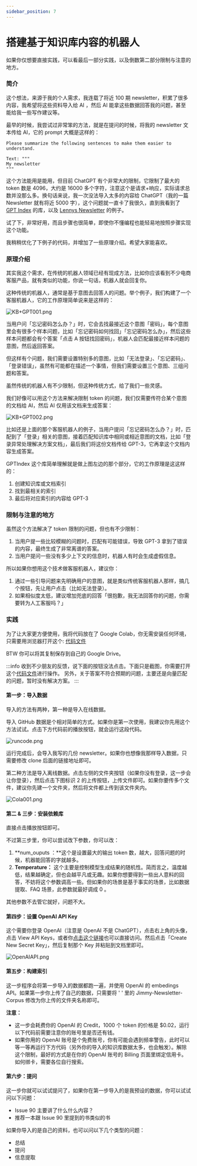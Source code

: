 ```yaml
---
sidebar_position: 7
---
```


# 搭建基于知识库内容的机器人

如果你仅想要直接实践，可以看最后一部分实践，以及倒数第二部分限制与注意的地方。

### 简介

这个想法，来源于我的个人需求，我连载了将近 100 期 newsletter，积累了很多内容，我希望将这些资料导入给 AI ，然后 AI 能拿这些数据回答我的问题，甚至能给我一些写作建议等。

最早的时候，我尝试过非常笨的方法，就是在提问的时候，将我的 newsletter 文本传给 AI，它的 prompt 大概是这样的：

```other
Please summarize the following sentences to make them easier to understand.

Text: """
My newsletter
"""
```

这个方法能用是能用，但目前 ChatGPT 有个非常大的限制，它限制了最大的 token 数是 4096，大约是 16000 多个字符，注意这个是请求+响应，实际请求总数并没那么多。换句话来说，我一次没法导入太多的内容给 ChatGPT（我的一篇 Newsletter 就有将近 5000 字），这个问题就一直卡了我很久，直到我看到了 [GPT Index](https://gpt-index.readthedocs.io/en/latest/) 的库，以及 [Lennys Newsletter](https://www.lennysnewsletter.com/p/i-built-a-lenny-chatbot-using-gpt) 的例子。

试了下，非常好用，而且步骤也很简单，即使你不懂编程也能轻易地按照步骤实现这个功能。

我稍稍优化了下例子的代码，并增加了一些原理介绍。希望大家能喜欢。

### 原理介绍

其实我这个需求，在传统的机器人领域已经有现成方法，比如你应该看到不少电商客服产品，就有类似的功能，你说一句话，机器人就会回复你。

这种传统的机器人，通常是基于意图去回答人的问题。举个例子，我们构建了一个客服机器人，它的工作原理简单说来是这样的：

![KB+GPT001.png](../docs/chatGPT/tutorial-extras/assets/KB+GPT001.png)

当用户问「忘记密码怎么办？」时，它会去找最接近这个意图「密码」，每个意图里会有很多个样本问题，比如「忘记密码如何找回」「忘记密码怎么办」，然后这些样本问题都会有个答案「点击 A 按钮找回密码」，机器人会匹配最接近样本问题的意图，然后返回答案。

但这样有个问题，我们需要设置特别多的意图，比如「无法登录」、「忘记密码」、「登录错误」，虽然有可能都在描述一个事情，但我们需要设置三个意图、三组问题和答案。

虽然传统的机器人有不少限制，但这种传统方式，给了我们一些灵感。

我们好像可以用这个方法来解决限制 token 的问题，我们仅需要传符合某个意图的文档给 AI，然后 AI 仅用该文档来生成答案：

![KB+GPT002.png](../docs/chatGPT/tutorial-extras/assets/KB+GPT002.png)

比如还是上面的那个客服机器人的例子，当用户提问「忘记密码怎么办？」时，匹配到了「登录」相关的意图，接着匹配知识库中相同或相近意图的文档，比如「登录异常处理解决方案文档」，最后我们将这份文档传给 GPT-3，它再拿这个文档内容生成答案。

GPTIndex 这个库简单理解就是做上图左边的那个部分，它的工作原理是这这样的：

1. 创建知识库或文档索引
2. 找到最相关的索引
3. 最后将对应索引的内容给 GPT-3

### 限制与注意的地方

虽然这个方法解决了 token 限制的问题，但也有不少限制：

1. 当用户提一些比较模糊的问题时，匹配有可能错误，导致 GPT-3 拿到了错误的内容，最终生成了非常离谱的答案。
2. 当用户提问一些没有多少上下文的信息时，机器人有时会生成虚假信息。

所以如果你想用这个技术做客服机器人，建议你：

1. 通过一些引导问题来先明确用户的意图，就是类似传统客服机器人那样，搞几个按钮，先让用户点击（比如无法登录）。
2. 如果相似度太低，建议增加兜底的回答「很抱歉，我无法回答你的问题，你需要转为人工客服吗？」

### 实践

为了让大家更方便使用，我将代码放在了 Google Colab，你无需安装任何环境，只需要用浏览器打开这个: [代码文件](https://colab.research.google.com/drive/1Fr1hxYOG5lss9vbvZlaw-11wM2U6N7cQ)

BTW 你可以将其复制保存到自己的 Google Drive。

:::info 收到不少朋友的反馈，说下面的按钮没法点击。下面只是截图，你需要打开这个[代码文件](https://colab.research.google.com/drive/1Fr1hxYOG5lss9vbvZlaw-11wM2U6N7cQ)进行操作。 另外，关于答案不符合预期的问题，主要还是向量匹配的问题，暂时没有解决方案。 :::

#### 第一步：导入数据

导入的方法有两种，第一种是导入在线数据。

导入 GitHub 数据是个相对简单的方式。如果你是第一次使用，我建议你先用这个方法试试。点击下方代码前的播放按钮，就会运行这段代码。

![runcode.png](../docs/chatGPT/tutorial-extras/assets/runcode.png)

运行完成后，会导入我写的几份 newsletter。如果你也想像我那样导入数据，只需要修改 clone 后面的链接地址即可。

第二种方法是导入离线数据。点击左侧的文件夹按钮（如果你没有登录，这一步会让你登录），然后点击下图标识 2 的上传按钮，上传文件即可。如果你要传多个文件，建议你先建一个文件夹，然后将文件都上传到该文件夹内。

![Cola001.png](../docs/chatGPT/tutorial-extras/assets/Cola001.png)

#### 第二 & 三步：安装依赖库

直接点击播放按钮即可。

不过第三步里，你可以尝试改下参数，你可以改：

1. \*\*num\_ouputs ：\*\*这个是设置最大的输出 token 数，越大，回答问题的时候，机器能回答的字就越多。
2. **Temperature：** 这个主要是控制模型生成结果的随机性。简而言之，温度越低，结果越确定，但也会越平凡或无趣。如果你想要得到一些出人意料的回答，不妨将这个参数调高一些。但如果你的场景是基于事实的场景，比如数据提取、FAQ 场景，此参数就最好调成 0 。

其他参数不去管它就好，问题不大。

#### 第四步：设置 OpenAI API Key

这个需要你登录 OpenAI（注意是 OpenAI 不是 ChatGPT），点击右上角的头像，点击 View API Keys，或者你[点击这个链接](https://platform.openai.com/account/api-keys)也可以直接访问。然后点击「Create New Secret Key」，然后复制那个 Key 并粘贴到文档里即可。

![OpenAIAPI.png](../docs/chatGPT/tutorial-extras/assets/OpenAIAPI.png)

#### 第五步：构建索引

这一步程序会将第一步导入的数据都跑一遍，并使用 OpenAI 的 embedings API。如果第一步你上传了自己的数据，只需要将 ' ' 里的 Jimmy-Newsletter-Corpus 修改为你上传的文件夹名称即可。

**注意：**

* 这一步会耗费你的 OpenAI 的 Credit，1000 个 token 的价格是 $0.02，运行以下代码前需要注意你的账号里是否还有钱。
* 如果你用的 OpenAI 账号是个免费账号，你有可能会遇到频率警告，此时可以等一等再运行下方代码（另外你的导入的知识库数据太多，也会触发）。解除这个限制，最好的方式是在你的 OpenAI 账号的 Billing 页面里绑定信用卡。如何绑卡，需要各位自行搜索。

#### 第六步：提问

这一步你就可以试试提问了，如果你在第一步导入的是我预设的数据，你可以试试问以下问题：

* Issue 90 主要讲了什么什么内容？
* 推荐一本跟 Issue 90 里提到的书类似的书

如果你导入的是自己的资料，也可以问以下几个类型的问题：

* 总结
* 提问
* 信息提取

